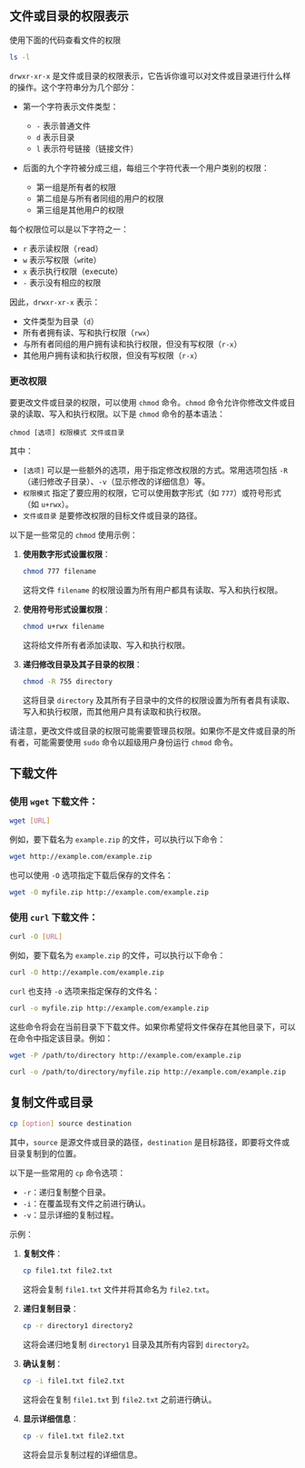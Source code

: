 ## 文件或目录的权限表示

使用下面的代码查看文件的权限
   ```bash
   ls -l
   ```

`drwxr-xr-x` 是文件或目录的权限表示，它告诉你谁可以对文件或目录进行什么样的操作。这个字符串分为几个部分：

- 第一个字符表示文件类型：
  - `-` 表示普通文件
  - `d` 表示目录
  - `l` 表示符号链接（链接文件）

- 后面的九个字符被分成三组，每组三个字符代表一个用户类别的权限：
  - 第一组是所有者的权限
  - 第二组是与所有者同组的用户的权限
  - 第三组是其他用户的权限

每个权限位可以是以下字符之一：

- `r` 表示读权限（`r`ead）
- `w` 表示写权限（`w`rite）
- `x` 表示执行权限（e`x`ecute）
- `-` 表示没有相应的权限

因此，`drwxr-xr-x` 表示：
- 文件类型为目录（`d`）
- 所有者拥有读、写和执行权限（`rwx`）
- 与所有者同组的用户拥有读和执行权限，但没有写权限（`r-x`）
- 其他用户拥有读和执行权限，但没有写权限（`r-x`）

### 更改权限
要更改文件或目录的权限，可以使用 `chmod` 命令。`chmod` 命令允许你修改文件或目录的读取、写入和执行权限。以下是 `chmod` 命令的基本语法：

```
chmod [选项] 权限模式 文件或目录
```

其中：
- `[选项]` 可以是一些额外的选项，用于指定修改权限的方式。常用选项包括 `-R`（递归修改子目录）、`-v`（显示修改的详细信息）等。
- `权限模式` 指定了要应用的权限，它可以使用数字形式（如 `777`）或符号形式（如 `u+rwx`）。
- `文件或目录` 是要修改权限的目标文件或目录的路径。

以下是一些常见的 `chmod` 使用示例：

1. **使用数字形式设置权限**：

   ```bash
   chmod 777 filename
   ```

   这将文件 `filename` 的权限设置为所有用户都具有读取、写入和执行权限。

2. **使用符号形式设置权限**：

   ```bash
   chmod u+rwx filename
   ```

   这将给文件所有者添加读取、写入和执行权限。

3. **递归修改目录及其子目录的权限**：

   ```bash
   chmod -R 755 directory
   ```

   这将目录 `directory` 及其所有子目录中的文件的权限设置为所有者具有读取、写入和执行权限，而其他用户具有读取和执行权限。

请注意，更改文件或目录的权限可能需要管理员权限。如果你不是文件或目录的所有者，可能需要使用 `sudo` 命令以超级用户身份运行 `chmod` 命令。

## 下载文件

### 使用 `wget` 下载文件：

```bash
wget [URL]
```

例如，要下载名为 `example.zip` 的文件，可以执行以下命令：

```bash
wget http://example.com/example.zip
```

也可以使用 `-O` 选项指定下载后保存的文件名：

```bash
wget -O myfile.zip http://example.com/example.zip
```

### 使用 `curl` 下载文件：

```bash
curl -O [URL]
```

例如，要下载名为 `example.zip` 的文件，可以执行以下命令：

```bash
curl -O http://example.com/example.zip
```

`curl` 也支持 `-o` 选项来指定保存的文件名：

```bash
curl -o myfile.zip http://example.com/example.zip
```

这些命令将会在当前目录下下载文件。如果你希望将文件保存在其他目录下，可以在命令中指定该目录。例如：

```bash
wget -P /path/to/directory http://example.com/example.zip
```

```bash
curl -o /path/to/directory/myfile.zip http://example.com/example.zip
```

## 复制文件或目录

```bash
cp [option] source destination
```

其中，`source` 是源文件或目录的路径，`destination` 是目标路径，即要将文件或目录复制到的位置。

以下是一些常用的 `cp` 命令选项：

- `-r`：递归复制整个目录。
- `-i`：在覆盖现有文件之前进行确认。
- `-v`：显示详细的复制过程。

示例：

1. **复制文件**：

   ```bash
   cp file1.txt file2.txt
   ```

   这将会复制 `file1.txt` 文件并将其命名为 `file2.txt`。

2. **递归复制目录**：

   ```bash
   cp -r directory1 directory2
   ```

   这将会递归地复制 `directory1` 目录及其所有内容到 `directory2`。

3. **确认复制**：

   ```bash
   cp -i file1.txt file2.txt
   ```

   这将会在复制 `file1.txt` 到 `file2.txt` 之前进行确认。

4. **显示详细信息**：

   ```bash
   cp -v file1.txt file2.txt
   ```

   这将会显示复制过程的详细信息。


